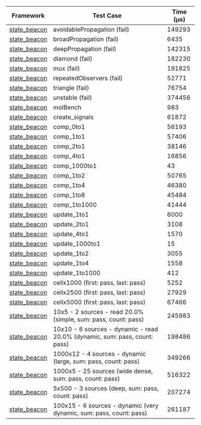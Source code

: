 | Framework | Test Case | Time (μs) |
| --- | --- | --- |
| [state_beacon](https://github.com/jinyus/dart_beacon) | avoidablePropagation (fail) | 149293 |
| [state_beacon](https://github.com/jinyus/dart_beacon) | broadPropagation (fail) | 6435 |
| [state_beacon](https://github.com/jinyus/dart_beacon) | deepPropagation (fail) | 142315 |
| [state_beacon](https://github.com/jinyus/dart_beacon) | diamond (fail) | 182230 |
| [state_beacon](https://github.com/jinyus/dart_beacon) | mux (fail) | 191825 |
| [state_beacon](https://github.com/jinyus/dart_beacon) | repeatedObservers (fail) | 52771 |
| [state_beacon](https://github.com/jinyus/dart_beacon) | triangle (fail) | 76754 |
| [state_beacon](https://github.com/jinyus/dart_beacon) | unstable (fail) | 374456 |
| [state_beacon](https://github.com/jinyus/dart_beacon) | molBench | 983 |
| [state_beacon](https://github.com/jinyus/dart_beacon) | create_signals | 61872 |
| [state_beacon](https://github.com/jinyus/dart_beacon) | comp_0to1 | 56193 |
| [state_beacon](https://github.com/jinyus/dart_beacon) | comp_1to1 | 57406 |
| [state_beacon](https://github.com/jinyus/dart_beacon) | comp_2to1 | 38146 |
| [state_beacon](https://github.com/jinyus/dart_beacon) | comp_4to1 | 16856 |
| [state_beacon](https://github.com/jinyus/dart_beacon) | comp_1000to1 | 43 |
| [state_beacon](https://github.com/jinyus/dart_beacon) | comp_1to2 | 50765 |
| [state_beacon](https://github.com/jinyus/dart_beacon) | comp_1to4 | 46380 |
| [state_beacon](https://github.com/jinyus/dart_beacon) | comp_1to8 | 45484 |
| [state_beacon](https://github.com/jinyus/dart_beacon) | comp_1to1000 | 41444 |
| [state_beacon](https://github.com/jinyus/dart_beacon) | update_1to1 | 6000 |
| [state_beacon](https://github.com/jinyus/dart_beacon) | update_2to1 | 3108 |
| [state_beacon](https://github.com/jinyus/dart_beacon) | update_4to1 | 1570 |
| [state_beacon](https://github.com/jinyus/dart_beacon) | update_1000to1 | 15 |
| [state_beacon](https://github.com/jinyus/dart_beacon) | update_1to2 | 3055 |
| [state_beacon](https://github.com/jinyus/dart_beacon) | update_1to4 | 1558 |
| [state_beacon](https://github.com/jinyus/dart_beacon) | update_1to1000 | 412 |
| [state_beacon](https://github.com/jinyus/dart_beacon) | cellx1000 (first: pass, last: pass) | 5252 |
| [state_beacon](https://github.com/jinyus/dart_beacon) | cellx2500 (first: pass, last: pass) | 27929 |
| [state_beacon](https://github.com/jinyus/dart_beacon) | cellx5000 (first: pass, last: pass) | 67466 |
| [state_beacon](https://github.com/jinyus/dart_beacon) | 10x5 - 2 sources - read 20.0% (simple, sum: pass, count: pass) | 245983 |
| [state_beacon](https://github.com/jinyus/dart_beacon) | 10x10 - 6 sources - dynamic - read 20.0% (dynamic, sum: pass, count: pass) | 198486 |
| [state_beacon](https://github.com/jinyus/dart_beacon) | 1000x12 - 4 sources - dynamic (large, sum: pass, count: pass) | 349266 |
| [state_beacon](https://github.com/jinyus/dart_beacon) | 1000x5 - 25 sources (wide dense, sum: pass, count: pass) | 516322 |
| [state_beacon](https://github.com/jinyus/dart_beacon) | 5x500 - 3 sources (deep, sum: pass, count: pass) | 207274 |
| [state_beacon](https://github.com/jinyus/dart_beacon) | 100x15 - 6 sources - dynamic (very dynamic, sum: pass, count: pass) | 261187 |
